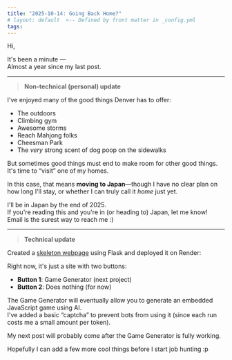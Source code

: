 ```yaml
---
title: "2025-10-14: Going Back Home?"
# layout: default  <-- Defined by front matter in _config.yml
tags:
---
```


Hi,

It's been a minute —  
Almost a year since my last post.

---

> **Non-technical (personal) update**

I've enjoyed many of the good things Denver has to offer:
- The outdoors  
- Climbing gym  
- Awesome storms  
- Reach Mahjong folks  
- Cheesman Park  
- The *very* strong scent of dog poop on the sidewalks  

But sometimes good things must end to make room for other good things.  
It's time to “visit” one of my homes.

In this case, that means **moving to Japan**—though I have no clear plan on how long I'll stay, or whether I can truly call it *home* just yet.

I'll be in Japan by the end of 2025.  
If you're reading this and you're in (or heading to) Japan, let me know!  
Email is the surest way to reach me :)

---

> **Technical update**

Created a [skeleton webpage](https://narco-neko-playground.onrender.com/) using Flask and deployed it on Render:  

Right now, it's just a site with two buttons:
- **Button 1**: Game Generator (next project)  
- **Button 2**: Does nothing (for now)

The Game Generator will eventually allow you to generate an embedded JavaScript game using AI.  
I've added a basic “captcha” to prevent bots from using it (since each run costs me a small amount per token).

My next post will probably come after the Game Generator is fully working.

Hopefully I can add a few more cool things before I start job hunting :p